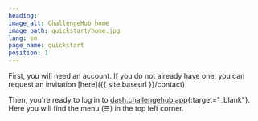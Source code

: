 ```yaml
---
heading:
image_alt: ChallengeHub home
image_path: quickstart/home.jpg
lang: en
page_name: quickstart
position: 1
---
```


First, you will need an account. If you do not already have one, you can request an invitation [here]({{ site.baseurl }}/contact).

Then, you're ready to log in to [dash.challengehub.app](https://dash.challengehub.app){:target="_blank"}. Here you will find the menu (&#x2630;) in the top left corner.
